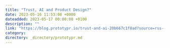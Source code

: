 ```yaml
---
title: "Trust, AI and Product Design?"
date: 2023-05-16 11:53:08 +0000
dateadded: 2023-05-17 00:00:08 +0100
description: ""
link: "https://blog.prototypr.io/trust-and-ai-20b667c1f8ad?source=rss----eb297ea1161a---4"
category:
directory: _directory/prototypr.md
---
```

